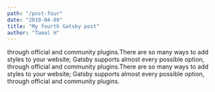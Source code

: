 ```yaml
---
path: "/post-four"
date: "2019-04-09"
title: "My fourth Gatsby post"
author: "Tamal H"
---
```


 through official and community plugins.There are so many ways to add styles to your website; Gatsby supports almost every possible option, through official and community plugins.There are so many ways to add styles to your website; Gatsby supports almost every possible option, through official and community plugins.